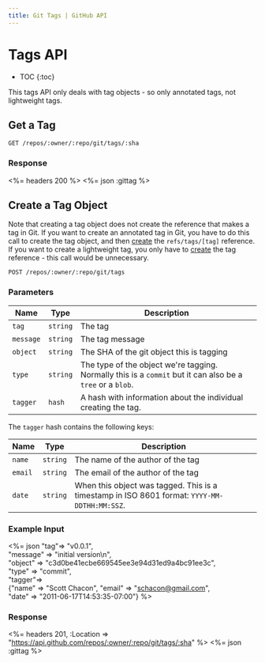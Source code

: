 ```yaml
---
title: Git Tags | GitHub API
---
```


# Tags API

* TOC
{:toc}

This tags API only deals with tag objects - so only annotated tags, not
lightweight tags.

## Get a Tag

    GET /repos/:owner/:repo/git/tags/:sha

### Response

<%= headers 200 %>
<%= json :gittag %>

## Create a Tag Object

Note that creating a tag object does not create the reference that
makes a tag in Git.  If you want to create an annotated tag in Git,
you have to do this call to create the tag object, and then
[create](/v3/git/refs/#create-a-reference) the `refs/tags/[tag]` reference.
If you want to create a lightweight tag, you only have to
[create](/v3/git/refs/#create-a-reference) the tag reference - this call
would be unnecessary.

    POST /repos/:owner/:repo/git/tags

### Parameters

Name | Type | Description 
-----|------|--------------
`tag`|`string`| The tag
`message`|`string`| The tag message
`object`|`string`| The SHA of the git object this is tagging
`type`|`string`| The type of the object we're tagging. Normally this is a `commit` but it can also be a `tree` or a `blob`.
`tagger`|`hash`| A hash with information about the individual creating the tag.

The `tagger` hash contains the following keys:

Name | Type | Description 
-----|------|--------------
`name`|`string`| The name of the author of the tag
`email`|`string`| The email of the author of the tag
`date`|`string`| When this object was tagged. This is a timestamp in ISO 8601 format: `YYYY-MM-DDTHH:MM:SSZ`.


### Example Input

<%= json "tag"=> "v0.0.1", \
    "message" => "initial version\n", \
    "object" => "c3d0be41ecbe669545ee3e94d31ed9a4bc91ee3c", \
    "type" => "commit", \
    "tagger"=> \
    {"name" => "Scott Chacon", "email" => "schacon@gmail.com", \
    "date" => "2011-06-17T14:53:35-07:00"} %>

### Response

<%= headers 201,
      :Location => "https://api.github.com/repos/:owner/:repo/git/tags/:sha" %>
<%= json :gittag %>

